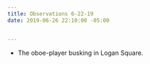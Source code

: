 ```yaml
---
title: Observations 6-22-19
date: 2019-06-26 22:10:00 -05:00


---
```


- The oboe-player busking in Logan Square.